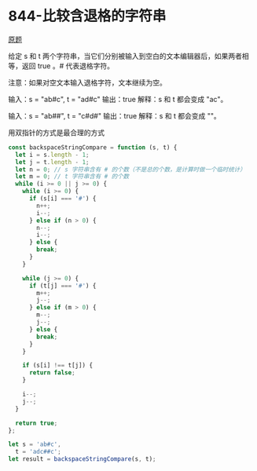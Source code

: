 # 844-比较含退格的字符串

[原题](https://leetcode-cn.com/problems/backspace-string-compare/)

给定 s 和 t 两个字符串，当它们分别被输入到空白的文本编辑器后，如果两者相等，返回 true 。# 代表退格字符。

注意：如果对空文本输入退格字符，文本继续为空。

输入：s = "ab#c", t = "ad#c"
输出：true
解释：s 和 t 都会变成 "ac"。

输入：s = "ab##", t = "c#d#"
输出：true
解释：s 和 t 都会变成 ""。

用双指针的方式是最合理的方式

```javascript
const backspaceStringCompare = function (s, t) {
  let i = s.length - 1;
  let j = t.length - 1;
  let n = 0; // s 字符串含有 # 的个数（不是总的个数，是计算时做一个临时统计）
  let m = 0; // t 字符串含有 # 的个数
  while (i >= 0 || j >= 0) {
    while (i >= 0) {
      if (s[i] === '#') {
        n++;
        i--;
      } else if (n > 0) {
        n--;
        i--;
      } else {
        break;
      }
    }

    while (j >= 0) {
      if (t[j] === '#') {
        m++;
        j--;
      } else if (m > 0) {
        m--;
        j--;
      } else {
        break;
      }
    }

    if (s[i] !== t[j]) {
      return false;
    }

    i--;
    j--;
  }

  return true;
};

let s = 'ab#c',
  t = 'adc##c';
let result = backspaceStringCompare(s, t);
```
